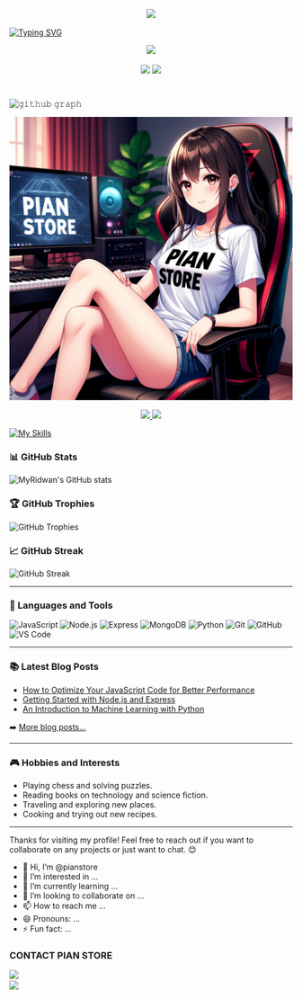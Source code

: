 <p align="center">
  <img src="https://user-images.githubusercontent.com/76937659/153705486-44e6c1b2-74fa-4d44-be1c-36c8fdb83331.gif"/>
  </p>
<a href="https://git.io/typing-svg"><img src="https://readme-typing-svg.demolab.com?font=Capriola&size=29&pause=1000&color=F70000&background=A967EA1B&center=true&vCenter=true&width=435&height=40&lines=SELAMAT+DATANG+;DI+GITHUB+PIAN+STORE+" alt="Typing SVG" /></a>
<p align="center">
  <img src="https://user-images.githubusercontent.com/76937659/153705486-44e6c1b2-74fa-4d44-be1c-36c8fdb83331.gif"/>

  <p align="center">
    <img align="center" src="https://github-readme-stats.vercel.app/api?username=pianstore&show_icons=true&hide_border=true&title_color=94b4a4&amp&icon_color=FFFFFF&amp&text_color=FFFFFF&amp&bg_color=000000&count_private=true&include_all_commits=true"/>
    <img align="center" height="195px" src="https://github-readme-stats.vercel.app/api/top-langs/?username=pianstore&text_color=FFFFFF&bg_color=000000&title_color=94b4a4&langs_count=15&layout=compact&hide_border=true" />
</p>
</details>
<br/>

![𝚐𝚒𝚝𝚑𝚞𝚋 𝚐𝚛𝚊𝚙𝚑](https://github-readme-activity-graph.vercel.app/graph?username=pianstore&theme=react-dark&hide_border=true&area=true)
  
![IMAGE](https://raw.githubusercontent.com/pianstore/pianstore/refs/heads/main/9cde7ad0284211f0b243d60b04329523_1.jpeg)
<p align="center">

<a href="https://github.com/pianstore">

  <img height="180em" src="https://github-readme-stats-eight-theta.vercel.app/api?username=pianstore&show_icons=true&theme=algolia&include_all_commits=true&count_private=true"/>

  <img height="180em" src="https://github-readme-stats-eight-theta.vercel.app/api/top-langs/?username=pianstore&layout=compact&langs_count=8&theme=algolia"/>

</a>
</p>



[![My Skills](https://skillicons.dev/icons?i=java,linux,js,html,css,python,php,bash,azure,docker,gcp)](https://skillicons.dev)

### 📊 GitHub Stats

![MyRidwan's GitHub stats](https://github-readme-stats.vercel.app/api?username=pianstore&show_icons=true&theme=radical)

### 🏆 GitHub Trophies

![GitHub Trophies](https://github-profile-trophy.vercel.app/?username=pianstore&theme=radical)

### 📈 GitHub Streak

![GitHub Streak](https://github-readme-streak-stats.herokuapp.com/?user=pianstore&theme=radical)

---

### 🧰 Languages and Tools

![JavaScript](https://img.shields.io/badge/-JavaScript-05122A?style=flat&logo=javascript)
![Node.js](https://img.shields.io/badge/-Node.js-05122A?style=flat&logo=node.js)
![Express](https://img.shields.io/badge/-Express-05122A?style=flat&logo=express)
![MongoDB](https://img.shields.io/badge/-MongoDB-05122A?style=flat&logo=mongodb)
![Python](https://img.shields.io/badge/-Python-05122A?style=flat&logo=python)
![Git](https://img.shields.io/badge/-Git-05122A?style=flat&logo=git)
![GitHub](https://img.shields.io/badge/-GitHub-05122A?style=flat&logo=github)
![VS Code](https://img.shields.io/badge/-VS%20Code-05122A?style=flat&logo=visual-studio-code)

---

### 📚 Latest Blog Posts

<!-- BLOG-POST-LIST:START -->
- [How to Optimize Your JavaScript Code for Better Performance](https://dev.to/pianstore/optimize-your-javascript-code)
- [Getting Started with Node.js and Express](https://dev.to/pianstore/getting-started-with-nodejs-and-express)
- [An Introduction to Machine Learning with Python](https://dev.to/pianstore/introduction-to-machine-learning)
<!-- BLOG-POST-LIST:END -->

➡️ [More blog posts...](https://dev.to/myridwan)

---

### 🎮 Hobbies and Interests

- Playing chess and solving puzzles.
- Reading books on technology and science fiction.
- Traveling and exploring new places.
- Cooking and trying out new recipes.

---

Thanks for visiting my profile! Feel free to reach out if you want to collaborate on any projects or just want to chat. 😊


- 👋 Hi, I’m @pianstore
- 👀 I’m interested in ...
- 🌱 I’m currently learning ...
- 💞️ I’m looking to collaborate on ...
- 📫 How to reach me ...
- 😄 Pronouns: ...
- ⚡ Fun fact: ...

<!---
pianstore/pianstore is a ✨ special ✨ repository because its `README.md` (this file) appears on your GitHub profile.
You can click the Preview link to take a look at your changes.
--->

### CONTACT PIAN STORE <br>
<a href="https://t.me/pianstore01" target=”_blank”><img src="https://img.shields.io/static/v1?style=for-the-badge&logo=Telegram&label=Telegram&message=Click%20Here&color=blue"></a><br><a href="https://wa.me/6282291572138" target=”_blank”><img src="https://img.shields.io/static/v1?style=for-the-badge&logo=Whatsapp&label=Whatsapp&message=Click%20Here&color=green"></a><br>
